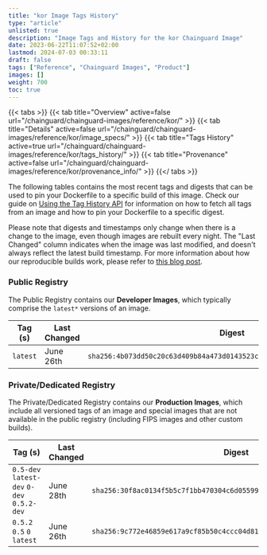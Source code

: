 ```yaml
---
title: "kor Image Tags History"
type: "article"
unlisted: true
description: "Image Tags and History for the kor Chainguard Image"
date: 2023-06-22T11:07:52+02:00
lastmod: 2024-07-03 00:33:11
draft: false
tags: ["Reference", "Chainguard Images", "Product"]
images: []
weight: 700
toc: true
---
```


{{< tabs >}}
{{< tab title="Overview" active=false url="/chainguard/chainguard-images/reference/kor/" >}}
{{< tab title="Details" active=false url="/chainguard/chainguard-images/reference/kor/image_specs/" >}}
{{< tab title="Tags History" active=true url="/chainguard/chainguard-images/reference/kor/tags_history/" >}}
{{< tab title="Provenance" active=false url="/chainguard/chainguard-images/reference/kor/provenance_info/" >}}
{{</ tabs >}}

The following tables contains the most recent tags and digests that can be used to pin your Dockerfile to a specific build of this image. Check our guide on [Using the Tag History API](/chainguard/chainguard-images/using-the-tag-history-api/) for information on how to fetch all tags from an image and how to pin your Dockerfile to a specific digest.

Please note that digests and timestamps only change when there is a change to the image, even though images are rebuilt every night. The "Last Changed" column indicates when the image was last modified, and doesn't always reflect the latest build timestamp. For more information about how our reproducible builds work, please refer to [this blog post](https://www.chainguard.dev/unchained/reproducing-chainguards-reproducible-image-builds).

### Public Registry
The Public Registry contains our **Developer Images**, which typically comprise the `latest*` versions of an image.

| Tag (s)   | Last Changed | Digest                                                                    |
|-----------|--------------|---------------------------------------------------------------------------|
|  `latest` | June 26th    | `sha256:4b073dd50c20c63d409b84a473d0143523c6595bf3a4ad65d18aeb8b81f005f3` |


### Private/Dedicated Registry
The Private/Dedicated Registry contains our **Production Images**, which include all versioned tags of an image and special images that are not available in the public registry (including FIPS images and other custom builds).

| Tag (s)                                     | Last Changed | Digest                                                                    |
|---------------------------------------------|--------------|---------------------------------------------------------------------------|
|  `0.5-dev` `latest-dev` `0-dev` `0.5.2-dev` | June 28th    | `sha256:30f8ac0134f5b5c7f1bb470304c6d0559941e8b0d6351d5cbf263b4641a5bb78` |
|  `0.5.2` `0.5` `0` `latest`                 | June 26th    | `sha256:9c772e46859e617a9cf85b50c4ccc04d81af13b6eb2f9fae5cdd7f363ab17c83` |


